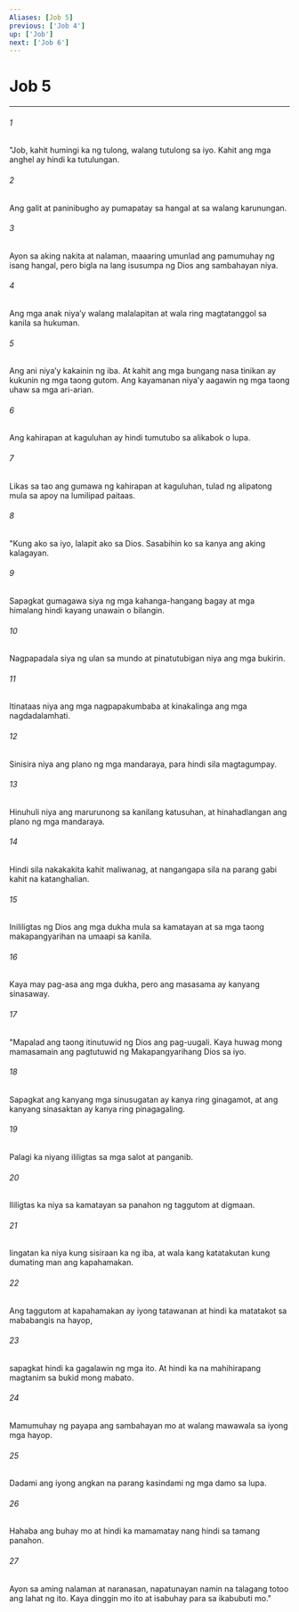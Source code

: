 ```yaml
---
Aliases: [Job 5]
previous: ['Job 4']
up: ['Job']
next: ['Job 6']
---
```

# Job 5

***

###### 1
"Job, kahit humingi ka ng tulong, walang tutulong sa iyo. Kahit ang mga anghel ay hindi ka tutulungan. 

###### 2
Ang galit at paninibugho ay pumapatay sa hangal at sa walang karunungan. 

###### 3
Ayon sa aking nakita at nalaman, maaaring umunlad ang pamumuhay ng isang hangal, pero bigla na lang isusumpa ng Dios ang sambahayan niya. 

###### 4
Ang mga anak niyaʼy walang malalapitan at wala ring magtatanggol sa kanila sa hukuman. 

###### 5
Ang ani niyaʼy kakainin ng iba. At kahit ang mga bungang nasa tinikan ay kukunin ng mga taong gutom. Ang kayamanan niyaʼy aagawin ng mga taong uhaw sa mga ari-arian. 

###### 6
Ang kahirapan at kaguluhan ay hindi tumutubo sa alikabok o lupa. 

###### 7
Likas sa tao ang gumawa ng kahirapan at kaguluhan, tulad ng alipatong mula sa apoy na lumilipad paitaas. 

###### 8
"Kung ako sa iyo, lalapit ako sa Dios. Sasabihin ko sa kanya ang aking kalagayan. 

###### 9
Sapagkat gumagawa siya ng mga kahanga-hangang bagay at mga himalang hindi kayang unawain o bilangin. 

###### 10
Nagpapadala siya ng ulan sa mundo at pinatutubigan niya ang mga bukirin. 

###### 11
Itinataas niya ang mga nagpapakumbaba at kinakalinga ang mga nagdadalamhati. 

###### 12
Sinisira niya ang plano ng mga mandaraya, para hindi sila magtagumpay. 

###### 13
Hinuhuli niya ang marurunong sa kanilang katusuhan, at hinahadlangan ang plano ng mga mandaraya. 

###### 14
Hindi sila nakakakita kahit maliwanag, at nangangapa sila na parang gabi kahit na katanghalian. 

###### 15
Inililigtas ng Dios ang mga dukha mula sa kamatayan at sa mga taong makapangyarihan na umaapi sa kanila. 

###### 16
Kaya may pag-asa ang mga dukha, pero ang masasama ay kanyang sinasaway. 

###### 17
"Mapalad ang taong itinutuwid ng Dios ang pag-uugali. Kaya huwag mong mamasamain ang pagtutuwid ng Makapangyarihang Dios sa iyo. 

###### 18
Sapagkat ang kanyang mga sinusugatan ay kanya ring ginagamot, at ang kanyang sinasaktan ay kanya ring pinagagaling. 

###### 19
Palagi ka niyang ililigtas sa mga salot at panganib. 

###### 20
Ililigtas ka niya sa kamatayan sa panahon ng taggutom at digmaan. 

###### 21
Iingatan ka niya kung sisiraan ka ng iba, at wala kang katatakutan kung dumating man ang kapahamakan. 

###### 22
Ang taggutom at kapahamakan ay iyong tatawanan at hindi ka matatakot sa mababangis na hayop, 

###### 23
sapagkat hindi ka gagalawin ng mga ito. At hindi ka na mahihirapang magtanim sa bukid mong mabato. 

###### 24
Mamumuhay ng payapa ang sambahayan mo at walang mawawala sa iyong mga hayop. 

###### 25
Dadami ang iyong angkan na parang kasindami ng mga damo sa lupa. 

###### 26
Hahaba ang buhay mo at hindi ka mamamatay nang hindi sa tamang panahon. 

###### 27
Ayon sa aming nalaman at naranasan, napatunayan namin na talagang totoo ang lahat ng ito. Kaya dinggin mo ito at isabuhay para sa ikabubuti mo."
